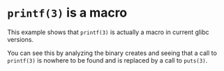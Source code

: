# `printf(3)` is a macro

This example shows that `printf(3)` is actually a macro in current glibc versions.

You can see this by analyzing the binary creates and seeing that a call to `printf(3)`
is nowhere to be found and is replaced by a call to `puts(3)`.

